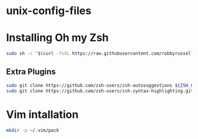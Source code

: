 # unix-config-files

# Installing Oh my Zsh
```Zsh
sudo sh -c "$(curl -fsSL https://raw.githubusercontent.com/robbyrussell/oh-my-zsh/master/tools/install.sh)
```
## Extra Plugins
```Zsh
sudo git clone https://github.com/zsh-users/zsh-autosuggestions ${ZSH_CUSTOM:-~/.oh-my-zsh/custom}/plugins/zsh-autosuggestions
sudo git clone https://github.com/zsh-users/zsh-syntax-highlighting.git ${ZSH_CUSTOM:-~/.oh-my-zsh/custom}/plugins/zsh-syntax-highlighting
```
# Vim intallation
```Zsh
mkdir -p ~/.vim/pack
```
